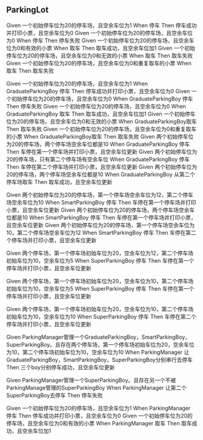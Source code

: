 ## ParkingLot

Given 一个初始停车位为20的停车场，且空余车位为1 When 停车 Then 停车成功并打印小票，且空余车位为0
Given 一个初始停车位为20的停车场，且空余车位为0 When 停车 Then 停车失败
Given 一个初始停车位为20的停车场，且空余车位为0和有效的小票 When 取车 Then 取车成功，且空余车位加1
Given 一个初始停车位为20的停车场，且空余车位为0和无效的小票 When 取车 Then 取车失败
Given 一个初始停车位为20的停车场，且空余车位为0和重复取车的小票 When 取车 Then 取车失败

Given 一个初始停车位为20的停车场，且空余车位为1 When GraduateParkingBoy 停车 Then 停车成功并打印小票，且空余车位为0
Given 一个初始停车位为20的停车场，且空余车位为0 When GraduateParkingBoy 停车 Then 停车失败
Given 一个初始停车位为20的停车场，且空余车位为0 When GraduateParkingBoy 取车 Then 取车成功，且空余车位加1
Given 一个初始停车位为20的停车场，且空余车位为0和无效的小票 When GraduateParkingBoy取车 Then 取车失败
Given 一个初始停车位为20的停车场，且空余车位为0和重复取车的小票 When GraduateParkingBoy取车 Then 取车失败
Given 两个初始停车位为20的停车场，两个停车场空余车位都是10 When GraduateParkingBoy 停车 Then 车停在第一个停车场并打印小票，且空余车位更新
Given 两个初始停车位为20的停车场，只有第二个停车场有空余车位 When GraduateParkingBoy 停车 Then 车停在第二个停车场并打印小票，且空余车位更新
Given 两个初始停车位为20的停车场，两个停车场空余车位都是10 When GraduateParkingBoy 从第二个停车场取车 Then 取车成功，且空余车位更新

Given 两个初始停车位为20的停车场，第一个停车场空余车位为12，第二个停车场空余车位为10 When SmartParkingBoy 停车 Then 车停在第一个停车场并打印小票，且空余车位更新
Given 两个初始停车位为20的停车场，两个停车场空余车位都是10 When SmartParkingBoy 停车 Then 车停在第一个停车场并打印小票，且空余车位更新
Given 两个初始停车位为20的停车场，第一个停车场空余车位为10，第二个停车场空余车位为12 When SmartParkingBoy 停车 Then 车停在第二个停车场并打印小票，且空余车位更新

Given 两个停车场，第一个停车场初始车位为20，空余车位为12，第二个停车场初始车位为10，空余车位为5 
When SuperParkingBoy 停车 
Then 车停在第一个停车场并打印小票，且空余车位更新

Given 两个停车场，第一个停车场初始车位为20，空余车位为10，第二个停车场初始车位为10，空余车位为5 
When SuperParkingBoy 停车 
Then 车停在第一个停车场并打印小票，且空余车位更新

Given 两个停车场，第一个停车场初始车位为20，空余车位为10，第二个停车场初始车位为10，空余车位为10 
When SuperParkingBoy 停车 
Then 车停在第二个停车场并打印小票，且空余车位更新


Given ParkingManager管理一个GraduateParkingBoy，SmartParkingBoy，SuperParkingBoy。且存在两个停车场，第一个停车场初始车位为20，空余车位为10，第二个停车场初始车位为10，空余车位为10 
When ParkingManager 让GraduateParkingBoy，SmartParkingBoy，SuperParkingBoy分别串行去停车
Then 三个boy分别停车成功，且空余车位更新

Given ParkingManager管理一个SuperParkingBoy。且存在另一个不被ParkingManage管理的SuperParkingBoy
When ParkingManager 让第二个SuperParkingBoy去停车
Then 停车失败

Given 一个初始停车位为20的停车场，且空余车位为1 When ParkingManager 停车 Then 停车成功并打印小票，且空余车位为0
Given 一个初始停车位为20的停车场，且空余车位为0和有效的小票 When ParkingManager 取车 Then 取车成功，且空余车位加1

